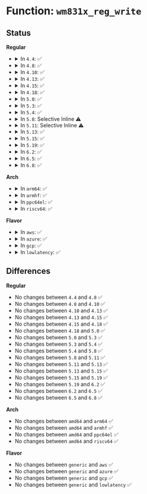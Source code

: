 # Function: <code>wm831x_reg_write</code>

## Status
<b>Regular</b>
<ul>
<li>
<details>
<summary>In <code>4.4</code>: ✅</summary>

```c
int wm831x_reg_write(struct wm831x *wm831x, short unsigned int reg, short unsigned int val);
```

**Collision:** Unique Global

**Inline:** No

**Transformation:** False

**Instances:**

```
In drivers/mfd/wm831x-core.c (ffffffff81582650)
Location: drivers/mfd/wm831x-core.c:576
Inline: False
Direct callers:
  - drivers/mfd/wm831x-core.c:wm831x_device_init
  - drivers/mfd/wm831x-core.c:wm831x_device_init
  - drivers/mfd/wm831x-core.c:wm831x_device_suspend
  - drivers/mfd/wm831x-irq.c:wm831x_irq_thread
  - drivers/mfd/wm831x-irq.c:wm831x_irq_sync_unlock
  - drivers/mfd/wm831x-irq.c:wm831x_irq_init
  - drivers/mfd/wm831x-irq.c:wm831x_irq_init
  - drivers/mfd/wm831x-auxadc.c:wm831x_auxadc_read_polled
  - drivers/mfd/wm831x-auxadc.c:wm831x_auxadc_read_polled
  - drivers/mfd/wm831x-auxadc.c:wm831x_auxadc_irq
```
**Symbols:**

```
ffffffff81582650-ffffffff815826b4: wm831x_reg_write (STB_GLOBAL)
```
</details>
</li>
<li>
<details>
<summary>In <code>4.8</code>: ✅</summary>

```c
int wm831x_reg_write(struct wm831x *wm831x, short unsigned int reg, short unsigned int val);
```

**Collision:** Unique Global

**Inline:** No

**Transformation:** False

**Instances:**

```
In drivers/mfd/wm831x-core.c (ffffffff815d8740)
Location: drivers/mfd/wm831x-core.c:576
Inline: False
Direct callers:
  - drivers/mfd/wm831x-core.c:wm831x_device_suspend
  - drivers/mfd/wm831x-core.c:wm831x_device_init
  - drivers/mfd/wm831x-core.c:wm831x_device_init
  - drivers/mfd/wm831x-irq.c:wm831x_irq_init
  - drivers/mfd/wm831x-irq.c:wm831x_irq_init
  - drivers/mfd/wm831x-irq.c:wm831x_irq_thread
  - drivers/mfd/wm831x-irq.c:wm831x_irq_sync_unlock
  - drivers/mfd/wm831x-auxadc.c:wm831x_auxadc_read_polled
  - drivers/mfd/wm831x-auxadc.c:wm831x_auxadc_read_polled
  - drivers/mfd/wm831x-auxadc.c:wm831x_auxadc_irq
```
**Symbols:**

```
ffffffff815d8740-ffffffff815d87a4: wm831x_reg_write (STB_GLOBAL)
```
</details>
</li>
<li>
<details>
<summary>In <code>4.10</code>: ✅</summary>

```c
int wm831x_reg_write(struct wm831x *wm831x, short unsigned int reg, short unsigned int val);
```

**Collision:** Unique Global

**Inline:** No

**Transformation:** False

**Instances:**

```
In drivers/mfd/wm831x-core.c (ffffffff81605430)
Location: drivers/mfd/wm831x-core.c:576
Inline: False
Direct callers:
  - drivers/mfd/wm831x-core.c:wm831x_device_suspend
  - drivers/mfd/wm831x-core.c:wm831x_device_init
  - drivers/mfd/wm831x-core.c:wm831x_device_init
  - drivers/mfd/wm831x-irq.c:wm831x_irq_init
  - drivers/mfd/wm831x-irq.c:wm831x_irq_init
  - drivers/mfd/wm831x-irq.c:wm831x_irq_thread
  - drivers/mfd/wm831x-irq.c:wm831x_irq_sync_unlock
  - drivers/mfd/wm831x-auxadc.c:wm831x_auxadc_read_polled
  - drivers/mfd/wm831x-auxadc.c:wm831x_auxadc_read_polled
  - drivers/mfd/wm831x-auxadc.c:wm831x_auxadc_irq
```
**Symbols:**

```
ffffffff81605430-ffffffff81605494: wm831x_reg_write (STB_GLOBAL)
```
</details>
</li>
<li>
<details>
<summary>In <code>4.13</code>: ✅</summary>

```c
int wm831x_reg_write(struct wm831x *wm831x, short unsigned int reg, short unsigned int val);
```

**Collision:** Unique Global

**Inline:** No

**Transformation:** False

**Instances:**

```
In drivers/mfd/wm831x-core.c (ffffffff816192e0)
Location: drivers/mfd/wm831x-core.c:578
Inline: False
Direct callers:
  - drivers/mfd/wm831x-core.c:wm831x_device_suspend
  - drivers/mfd/wm831x-core.c:wm831x_device_init
  - drivers/mfd/wm831x-core.c:wm831x_device_init
  - drivers/mfd/wm831x-irq.c:wm831x_irq_init
  - drivers/mfd/wm831x-irq.c:wm831x_irq_init
  - drivers/mfd/wm831x-irq.c:wm831x_irq_thread
  - drivers/mfd/wm831x-irq.c:wm831x_irq_sync_unlock
  - drivers/mfd/wm831x-auxadc.c:wm831x_auxadc_read_polled
  - drivers/mfd/wm831x-auxadc.c:wm831x_auxadc_read_polled
  - drivers/mfd/wm831x-auxadc.c:wm831x_auxadc_irq
```
**Symbols:**

```
ffffffff816192e0-ffffffff81619344: wm831x_reg_write (STB_GLOBAL)
```
</details>
</li>
<li>
<details>
<summary>In <code>4.15</code>: ✅</summary>

```c
int wm831x_reg_write(struct wm831x *wm831x, short unsigned int reg, short unsigned int val);
```

**Collision:** Unique Global

**Inline:** No

**Transformation:** False

**Instances:**

```
In drivers/mfd/wm831x-core.c (ffffffff81681990)
Location: drivers/mfd/wm831x-core.c:578
Inline: False
Direct callers:
  - drivers/mfd/wm831x-core.c:wm831x_device_suspend
  - drivers/mfd/wm831x-core.c:wm831x_device_init
  - drivers/mfd/wm831x-core.c:wm831x_device_init
  - drivers/mfd/wm831x-irq.c:wm831x_irq_init
  - drivers/mfd/wm831x-irq.c:wm831x_irq_init
  - drivers/mfd/wm831x-irq.c:wm831x_irq_thread
  - drivers/mfd/wm831x-irq.c:wm831x_irq_sync_unlock
  - drivers/mfd/wm831x-auxadc.c:wm831x_auxadc_read_polled
  - drivers/mfd/wm831x-auxadc.c:wm831x_auxadc_read_polled
  - drivers/mfd/wm831x-auxadc.c:wm831x_auxadc_irq
```
**Symbols:**

```
ffffffff81681990-ffffffff816819f4: wm831x_reg_write (STB_GLOBAL)
```
</details>
</li>
<li>
<details>
<summary>In <code>4.18</code>: ✅</summary>

```c
int wm831x_reg_write(struct wm831x *wm831x, short unsigned int reg, short unsigned int val);
```

**Collision:** Unique Global

**Inline:** No

**Transformation:** False

**Instances:**

```
In drivers/mfd/wm831x-core.c (ffffffff816bda00)
Location: drivers/mfd/wm831x-core.c:578
Inline: False
Direct callers:
  - drivers/mfd/wm831x-core.c:wm831x_device_suspend
  - drivers/mfd/wm831x-core.c:wm831x_device_init
  - drivers/mfd/wm831x-core.c:wm831x_device_init
  - drivers/mfd/wm831x-irq.c:wm831x_irq_init
  - drivers/mfd/wm831x-irq.c:wm831x_irq_init
  - drivers/mfd/wm831x-irq.c:wm831x_irq_thread
  - drivers/mfd/wm831x-irq.c:wm831x_irq_sync_unlock
  - drivers/mfd/wm831x-auxadc.c:wm831x_auxadc_read_polled
  - drivers/mfd/wm831x-auxadc.c:wm831x_auxadc_read_polled
  - drivers/mfd/wm831x-auxadc.c:wm831x_auxadc_irq
```
**Symbols:**

```
ffffffff816bda00-ffffffff816bda62: wm831x_reg_write (STB_GLOBAL)
```
</details>
</li>
<li>
<details>
<summary>In <code>5.0</code>: ✅</summary>

```c
int wm831x_reg_write(struct wm831x *wm831x, short unsigned int reg, short unsigned int val);
```

**Collision:** Unique Global

**Inline:** No

**Transformation:** False

**Instances:**

```
In drivers/mfd/wm831x-core.c (ffffffff816ded40)
Location: drivers/mfd/wm831x-core.c:578
Inline: False
Direct callers:
  - drivers/mfd/wm831x-core.c:wm831x_device_suspend
  - drivers/mfd/wm831x-core.c:wm831x_device_init
  - drivers/mfd/wm831x-core.c:wm831x_device_init
  - drivers/mfd/wm831x-irq.c:wm831x_irq_init
  - drivers/mfd/wm831x-irq.c:wm831x_irq_init
  - drivers/mfd/wm831x-irq.c:wm831x_irq_thread
  - drivers/mfd/wm831x-irq.c:wm831x_irq_sync_unlock
  - drivers/mfd/wm831x-auxadc.c:wm831x_auxadc_read_polled
  - drivers/mfd/wm831x-auxadc.c:wm831x_auxadc_read_polled
  - drivers/mfd/wm831x-auxadc.c:wm831x_auxadc_irq
```
**Symbols:**

```
ffffffff816ded40-ffffffff816deda2: wm831x_reg_write (STB_GLOBAL)
```
</details>
</li>
<li>
<details>
<summary>In <code>5.3</code>: ✅</summary>

```c
int wm831x_reg_write(struct wm831x *wm831x, short unsigned int reg, short unsigned int val);
```

**Collision:** Unique Global

**Inline:** No

**Transformation:** False

**Instances:**

```
In drivers/mfd/wm831x-core.c (ffffffff817184d0)
Location: drivers/mfd/wm831x-core.c:574
Inline: False
Direct callers:
  - drivers/mfd/wm831x-core.c:wm831x_device_suspend
  - drivers/mfd/wm831x-core.c:wm831x_device_init
  - drivers/mfd/wm831x-core.c:wm831x_device_init
  - drivers/mfd/wm831x-core.c:wm831x_reg_lock
  - drivers/mfd/wm831x-irq.c:wm831x_irq_init
  - drivers/mfd/wm831x-irq.c:wm831x_irq_init
  - drivers/mfd/wm831x-irq.c:wm831x_irq_thread
  - drivers/mfd/wm831x-irq.c:wm831x_irq_sync_unlock
  - drivers/mfd/wm831x-auxadc.c:wm831x_auxadc_read_polled
  - drivers/mfd/wm831x-auxadc.c:wm831x_auxadc_read_polled
  - drivers/mfd/wm831x-auxadc.c:wm831x_auxadc_irq
```
**Symbols:**

```
ffffffff817184d0-ffffffff81718533: wm831x_reg_write (STB_GLOBAL)
```
</details>
</li>
<li>
<details>
<summary>In <code>5.4</code>: ✅</summary>

```c
int wm831x_reg_write(struct wm831x *wm831x, short unsigned int reg, short unsigned int val);
```

**Collision:** Unique Global

**Inline:** No

**Transformation:** False

**Instances:**

```
In drivers/mfd/wm831x-core.c (ffffffff8173c7e0)
Location: drivers/mfd/wm831x-core.c:574
Inline: False
Direct callers:
  - drivers/mfd/wm831x-core.c:wm831x_device_suspend
  - drivers/mfd/wm831x-core.c:wm831x_device_init
  - drivers/mfd/wm831x-core.c:wm831x_device_init
  - drivers/mfd/wm831x-core.c:wm831x_reg_lock
  - drivers/mfd/wm831x-irq.c:wm831x_irq_init
  - drivers/mfd/wm831x-irq.c:wm831x_irq_init
  - drivers/mfd/wm831x-irq.c:wm831x_irq_thread
  - drivers/mfd/wm831x-irq.c:wm831x_irq_sync_unlock
  - drivers/mfd/wm831x-auxadc.c:wm831x_auxadc_read_polled
  - drivers/mfd/wm831x-auxadc.c:wm831x_auxadc_read_polled
  - drivers/mfd/wm831x-auxadc.c:wm831x_auxadc_irq
```
**Symbols:**

```
ffffffff8173c7e0-ffffffff8173c843: wm831x_reg_write (STB_GLOBAL)
```
</details>
</li>
<li>
<details>
<summary>In <code>5.8</code>: Selective Inline ⚠️</summary>

```c
int wm831x_reg_write(struct wm831x *wm831x, short unsigned int reg, short unsigned int val);
```

**Collision:** Unique Global

**Inline:** Selective

**Transformation:** False

**Instances:**

```
In drivers/mfd/wm831x-core.c (ffffffff817fa229)
Location: drivers/mfd/wm831x-core.c:574
Inline: True
Inline callers:
  - drivers/mfd/wm831x-core.c:wm831x_reg_lock
Direct callers:
  - drivers/mfd/wm831x-core.c:wm831x_device_suspend
  - drivers/mfd/wm831x-core.c:wm831x_device_init
  - drivers/mfd/wm831x-core.c:wm831x_device_init
  - drivers/mfd/wm831x-irq.c:wm831x_irq_init
  - drivers/mfd/wm831x-irq.c:wm831x_irq_init
  - drivers/mfd/wm831x-irq.c:wm831x_irq_thread
  - drivers/mfd/wm831x-irq.c:wm831x_irq_sync_unlock
  - drivers/mfd/wm831x-auxadc.c:wm831x_auxadc_read_polled
  - drivers/mfd/wm831x-auxadc.c:wm831x_auxadc_read_polled
  - drivers/mfd/wm831x-auxadc.c:wm831x_auxadc_irq
```
**Symbols:**

```
ffffffff817fa050-ffffffff817fa098: wm831x_reg_write (STB_GLOBAL)
```
</details>
</li>
<li>
<details>
<summary>In <code>5.11</code>: Selective Inline ⚠️</summary>

```c
int wm831x_reg_write(struct wm831x *wm831x, short unsigned int reg, short unsigned int val);
```

**Collision:** Unique Global

**Inline:** Selective

**Transformation:** False

**Instances:**

```
In drivers/mfd/wm831x-core.c (ffffffff8180cba9)
Location: drivers/mfd/wm831x-core.c:578
Inline: True
Inline callers:
  - drivers/mfd/wm831x-core.c:wm831x_reg_lock
Direct callers:
  - drivers/mfd/wm831x-core.c:wm831x_device_suspend
  - drivers/mfd/wm831x-core.c:wm831x_device_init
  - drivers/mfd/wm831x-core.c:wm831x_device_init
  - drivers/mfd/wm831x-irq.c:wm831x_irq_init
  - drivers/mfd/wm831x-irq.c:wm831x_irq_init
  - drivers/mfd/wm831x-irq.c:wm831x_irq_thread
  - drivers/mfd/wm831x-irq.c:wm831x_irq_sync_unlock
  - drivers/mfd/wm831x-auxadc.c:wm831x_auxadc_read_polled
  - drivers/mfd/wm831x-auxadc.c:wm831x_auxadc_read_polled
  - drivers/mfd/wm831x-auxadc.c:wm831x_auxadc_irq
```
**Symbols:**

```
ffffffff8180c9d0-ffffffff8180ca18: wm831x_reg_write (STB_GLOBAL)
```
</details>
</li>
<li>
<details>
<summary>In <code>5.13</code>: ✅</summary>

```c
int wm831x_reg_write(struct wm831x *wm831x, short unsigned int reg, short unsigned int val);
```

**Collision:** Unique Global

**Inline:** No

**Transformation:** False

**Instances:**

```
In drivers/mfd/wm831x-core.c (ffffffff817f1200)
Location: drivers/mfd/wm831x-core.c:578
Inline: False
Direct callers:
  - drivers/mfd/wm831x-core.c:wm831x_device_suspend
  - drivers/mfd/wm831x-core.c:wm831x_device_init
  - drivers/mfd/wm831x-core.c:wm831x_device_init
  - drivers/mfd/wm831x-core.c:wm831x_reg_lock
  - drivers/mfd/wm831x-irq.c:wm831x_irq_init
  - drivers/mfd/wm831x-irq.c:wm831x_irq_init
  - drivers/mfd/wm831x-irq.c:wm831x_irq_thread
  - drivers/mfd/wm831x-irq.c:wm831x_irq_sync_unlock
  - drivers/mfd/wm831x-auxadc.c:wm831x_auxadc_read_polled
  - drivers/mfd/wm831x-auxadc.c:wm831x_auxadc_read_polled
  - drivers/mfd/wm831x-auxadc.c:wm831x_auxadc_irq
```
**Symbols:**

```
ffffffff817f1200-ffffffff817f1279: wm831x_reg_write (STB_GLOBAL)
```
</details>
</li>
<li>
<details>
<summary>In <code>5.15</code>: ✅</summary>

```c
int wm831x_reg_write(struct wm831x *wm831x, short unsigned int reg, short unsigned int val);
```

**Collision:** Unique Global

**Inline:** No

**Transformation:** False

**Instances:**

```
In drivers/mfd/wm831x-core.c (ffffffff81879890)
Location: drivers/mfd/wm831x-core.c:578
Inline: False
Direct callers:
  - drivers/mfd/wm831x-core.c:wm831x_device_suspend
  - drivers/mfd/wm831x-core.c:wm831x_device_init
  - drivers/mfd/wm831x-core.c:wm831x_device_init
  - drivers/mfd/wm831x-core.c:wm831x_reg_lock
  - drivers/mfd/wm831x-irq.c:wm831x_irq_init
  - drivers/mfd/wm831x-irq.c:wm831x_irq_init
  - drivers/mfd/wm831x-irq.c:wm831x_irq_thread
  - drivers/mfd/wm831x-irq.c:wm831x_irq_sync_unlock
  - drivers/mfd/wm831x-auxadc.c:wm831x_auxadc_read_polled
  - drivers/mfd/wm831x-auxadc.c:wm831x_auxadc_read_polled
  - drivers/mfd/wm831x-auxadc.c:wm831x_auxadc_irq
```
**Symbols:**

```
ffffffff81879890-ffffffff81879909: wm831x_reg_write (STB_GLOBAL)
```
</details>
</li>
<li>
<details>
<summary>In <code>5.19</code>: ✅</summary>

```c
int wm831x_reg_write(struct wm831x *wm831x, short unsigned int reg, short unsigned int val);
```

**Collision:** Unique Global

**Inline:** No

**Transformation:** False

**Instances:**

```
In drivers/mfd/wm831x-core.c (ffffffff819c1f90)
Location: drivers/mfd/wm831x-core.c:578
Inline: False
Direct callers:
  - drivers/mfd/wm831x-core.c:wm831x_device_suspend
  - drivers/mfd/wm831x-core.c:wm831x_device_init
  - drivers/mfd/wm831x-core.c:wm831x_device_init
  - drivers/mfd/wm831x-core.c:wm831x_reg_lock
  - drivers/mfd/wm831x-irq.c:wm831x_irq_init
  - drivers/mfd/wm831x-irq.c:wm831x_irq_init
  - drivers/mfd/wm831x-irq.c:wm831x_irq_thread
  - drivers/mfd/wm831x-irq.c:wm831x_irq_sync_unlock
  - drivers/mfd/wm831x-auxadc.c:wm831x_auxadc_read_polled
  - drivers/mfd/wm831x-auxadc.c:wm831x_auxadc_read_polled
  - drivers/mfd/wm831x-auxadc.c:wm831x_auxadc_irq
```
**Symbols:**

```
ffffffff819c1f90-ffffffff819c2010: wm831x_reg_write (STB_GLOBAL)
```
</details>
</li>
<li>
<details>
<summary>In <code>6.2</code>: ✅</summary>

```c
int wm831x_reg_write(struct wm831x *wm831x, short unsigned int reg, short unsigned int val);
```

**Collision:** Unique Global

**Inline:** No

**Transformation:** False

**Instances:**

```
In drivers/mfd/wm831x-core.c (ffffffff81b379d0)
Location: drivers/mfd/wm831x-core.c:578
Inline: False
Direct callers:
  - drivers/mfd/wm831x-core.c:wm831x_device_suspend
  - drivers/mfd/wm831x-core.c:wm831x_device_init
  - drivers/mfd/wm831x-core.c:wm831x_device_init
  - drivers/mfd/wm831x-irq.c:wm831x_irq_init
  - drivers/mfd/wm831x-irq.c:wm831x_irq_init
  - drivers/mfd/wm831x-irq.c:wm831x_irq_thread
  - drivers/mfd/wm831x-irq.c:wm831x_irq_sync_unlock
  - drivers/mfd/wm831x-auxadc.c:wm831x_auxadc_read_polled
  - drivers/mfd/wm831x-auxadc.c:wm831x_auxadc_read_polled
  - drivers/mfd/wm831x-auxadc.c:wm831x_auxadc_irq
```
**Symbols:**

```
ffffffff81b379d0-ffffffff81b37a50: wm831x_reg_write (STB_GLOBAL)
```
</details>
</li>
<li>
<details>
<summary>In <code>6.5</code>: ✅</summary>

```c
int wm831x_reg_write(struct wm831x *wm831x, short unsigned int reg, short unsigned int val);
```

**Collision:** Unique Global

**Inline:** No

**Transformation:** False

**Instances:**

```
In drivers/mfd/wm831x-core.c (ffffffff81b8ae20)
Location: drivers/mfd/wm831x-core.c:578
Inline: False
Direct callers:
  - drivers/mfd/wm831x-core.c:wm831x_device_suspend
  - drivers/mfd/wm831x-core.c:wm831x_device_init
  - drivers/mfd/wm831x-core.c:wm831x_device_init
  - drivers/mfd/wm831x-irq.c:wm831x_irq_init
  - drivers/mfd/wm831x-irq.c:wm831x_irq_init
  - drivers/mfd/wm831x-irq.c:wm831x_irq_thread
  - drivers/mfd/wm831x-irq.c:wm831x_irq_sync_unlock
  - drivers/mfd/wm831x-auxadc.c:wm831x_auxadc_read_polled
  - drivers/mfd/wm831x-auxadc.c:wm831x_auxadc_read_polled
  - drivers/mfd/wm831x-auxadc.c:wm831x_auxadc_irq
```
**Symbols:**

```
ffffffff81b8ae20-ffffffff81b8aead: wm831x_reg_write (STB_GLOBAL)
```
</details>
</li>
<li>
<details>
<summary>In <code>6.8</code>: ✅</summary>

```c
int wm831x_reg_write(struct wm831x *wm831x, short unsigned int reg, short unsigned int val);
```

**Collision:** Unique Global

**Inline:** No

**Transformation:** False

**Instances:**

```
In drivers/mfd/wm831x-core.c (ffffffff81bded20)
Location: drivers/mfd/wm831x-core.c:577
Inline: False
Direct callers:
  - drivers/mfd/wm831x-core.c:wm831x_device_suspend
  - drivers/mfd/wm831x-core.c:wm831x_device_init
  - drivers/mfd/wm831x-core.c:wm831x_device_init
  - drivers/mfd/wm831x-irq.c:wm831x_irq_init
  - drivers/mfd/wm831x-irq.c:wm831x_irq_init
  - drivers/mfd/wm831x-irq.c:wm831x_irq_thread
  - drivers/mfd/wm831x-irq.c:wm831x_irq_sync_unlock
  - drivers/mfd/wm831x-auxadc.c:wm831x_auxadc_read_polled
  - drivers/mfd/wm831x-auxadc.c:wm831x_auxadc_read_polled
  - drivers/mfd/wm831x-auxadc.c:wm831x_auxadc_irq
```
**Symbols:**

```
ffffffff81bded20-ffffffff81bdedad: wm831x_reg_write (STB_GLOBAL)
```
</details>
</li>
</ul>
<b>Arch</b>
<ul>
<li>
<details>
<summary>In <code>arm64</code>: ✅</summary>

```c
int wm831x_reg_write(struct wm831x *wm831x, short unsigned int reg, short unsigned int val);
```

**Collision:** Unique Global

**Inline:** No

**Transformation:** False

**Instances:**

```
In drivers/mfd/wm831x-core.c (ffff800010937990)
Location: drivers/mfd/wm831x-core.c:574
Inline: False
Direct callers:
  - drivers/mfd/wm831x-core.c:wm831x_device_suspend
  - drivers/mfd/wm831x-core.c:wm831x_device_init
  - drivers/mfd/wm831x-core.c:wm831x_device_init
  - drivers/mfd/wm831x-core.c:wm831x_reg_lock
  - drivers/mfd/wm831x-irq.c:wm831x_irq_init
  - drivers/mfd/wm831x-irq.c:wm831x_irq_init
  - drivers/mfd/wm831x-irq.c:wm831x_irq_thread
  - drivers/mfd/wm831x-irq.c:wm831x_irq_sync_unlock
  - drivers/mfd/wm831x-auxadc.c:wm831x_auxadc_read_polled
  - drivers/mfd/wm831x-auxadc.c:wm831x_auxadc_read_polled
  - drivers/mfd/wm831x-auxadc.c:wm831x_auxadc_irq
```
**Symbols:**

```
ffff800010937990-ffff800010937a08: wm831x_reg_write (STB_GLOBAL)
```
</details>
</li>
<li>
<details>
<summary>In <code>armhf</code>: ✅</summary>

```c
int wm831x_reg_write(struct wm831x *wm831x, short unsigned int reg, short unsigned int val);
```

**Collision:** Unique Global

**Inline:** No

**Transformation:** False

**Instances:**

```
In drivers/mfd/wm831x-core.c (c0a1fdfc)
Location: drivers/mfd/wm831x-core.c:574
Inline: False
Direct callers:
  - drivers/mfd/wm831x-core.c:wm831x_device_suspend
  - drivers/mfd/wm831x-core.c:wm831x_device_init
  - drivers/mfd/wm831x-core.c:wm831x_device_init
  - drivers/mfd/wm831x-core.c:wm831x_reg_lock
  - drivers/mfd/wm831x-irq.c:wm831x_irq_init
  - drivers/mfd/wm831x-irq.c:wm831x_irq_init
  - drivers/mfd/wm831x-irq.c:wm831x_irq_thread
  - drivers/mfd/wm831x-irq.c:wm831x_irq_sync_unlock
  - drivers/mfd/wm831x-auxadc.c:wm831x_auxadc_read_polled
  - drivers/mfd/wm831x-auxadc.c:wm831x_auxadc_read_polled
  - drivers/mfd/wm831x-auxadc.c:wm831x_auxadc_irq
```
**Symbols:**

```
c0a1fdfc-c0a1fe68: wm831x_reg_write (STB_GLOBAL)
```
</details>
</li>
<li>
<details>
<summary>In <code>ppc64el</code>: ✅</summary>

```c
int wm831x_reg_write(struct wm831x *wm831x, short unsigned int reg, short unsigned int val);
```

**Collision:** Unique Global

**Inline:** No

**Transformation:** False

**Instances:**

```
In drivers/mfd/wm831x-core.c (c0000000009de1b0)
Location: drivers/mfd/wm831x-core.c:574
Inline: False
Direct callers:
  - drivers/mfd/wm831x-core.c:wm831x_device_suspend
  - drivers/mfd/wm831x-core.c:wm831x_device_init
  - drivers/mfd/wm831x-core.c:wm831x_device_init
  - drivers/mfd/wm831x-core.c:wm831x_reg_lock
  - drivers/mfd/wm831x-irq.c:wm831x_irq_init
  - drivers/mfd/wm831x-irq.c:wm831x_irq_init
  - drivers/mfd/wm831x-irq.c:wm831x_irq_thread
  - drivers/mfd/wm831x-irq.c:wm831x_irq_sync_unlock
  - drivers/mfd/wm831x-auxadc.c:wm831x_auxadc_read_polled
  - drivers/mfd/wm831x-auxadc.c:wm831x_auxadc_read_polled
  - drivers/mfd/wm831x-auxadc.c:wm831x_auxadc_irq
```
**Symbols:**

```
c0000000009de1b0-c0000000009de258: wm831x_reg_write (STB_GLOBAL)
```
</details>
</li>
<li>
<details>
<summary>In <code>riscv64</code>: ✅</summary>

```c
int wm831x_reg_write(struct wm831x *wm831x, short unsigned int reg, short unsigned int val);
```

**Collision:** Unique Global

**Inline:** No

**Transformation:** False

**Instances:**

```
In drivers/mfd/wm831x-core.c (ffffffe0005ac8d8)
Location: drivers/mfd/wm831x-core.c:574
Inline: False
Direct callers:
  - drivers/mfd/wm831x-core.c:wm831x_device_suspend
  - drivers/mfd/wm831x-core.c:wm831x_device_init
  - drivers/mfd/wm831x-core.c:wm831x_device_init
  - drivers/mfd/wm831x-core.c:wm831x_reg_lock
  - drivers/mfd/wm831x-irq.c:wm831x_irq_init
  - drivers/mfd/wm831x-irq.c:wm831x_irq_init
  - drivers/mfd/wm831x-irq.c:wm831x_irq_thread
  - drivers/mfd/wm831x-irq.c:wm831x_irq_sync_unlock
  - drivers/mfd/wm831x-auxadc.c:wm831x_auxadc_read_polled
  - drivers/mfd/wm831x-auxadc.c:wm831x_auxadc_read_polled
  - drivers/mfd/wm831x-auxadc.c:wm831x_auxadc_irq
```
**Symbols:**

```
ffffffe0005ac8d8-ffffffe0005ac942: wm831x_reg_write (STB_GLOBAL)
```
</details>
</li>
</ul>
<b>Flavor</b>
<ul>
<li>
<details>
<summary>In <code>aws</code>: ✅</summary>

```c
int wm831x_reg_write(struct wm831x *wm831x, short unsigned int reg, short unsigned int val);
```

**Collision:** Unique Global

**Inline:** No

**Transformation:** False

**Instances:**

```
In drivers/mfd/wm831x-core.c (ffffffff817002c0)
Location: drivers/mfd/wm831x-core.c:574
Inline: False
Direct callers:
  - drivers/mfd/wm831x-core.c:wm831x_device_suspend
  - drivers/mfd/wm831x-core.c:wm831x_device_init
  - drivers/mfd/wm831x-core.c:wm831x_device_init
  - drivers/mfd/wm831x-core.c:wm831x_reg_lock
  - drivers/mfd/wm831x-irq.c:wm831x_irq_init
  - drivers/mfd/wm831x-irq.c:wm831x_irq_init
  - drivers/mfd/wm831x-irq.c:wm831x_irq_thread
  - drivers/mfd/wm831x-irq.c:wm831x_irq_sync_unlock
  - drivers/mfd/wm831x-auxadc.c:wm831x_auxadc_read_polled
  - drivers/mfd/wm831x-auxadc.c:wm831x_auxadc_read_polled
  - drivers/mfd/wm831x-auxadc.c:wm831x_auxadc_irq
```
**Symbols:**

```
ffffffff817002c0-ffffffff81700323: wm831x_reg_write (STB_GLOBAL)
```
</details>
</li>
<li>
<details>
<summary>In <code>azure</code>: ✅</summary>

```c
int wm831x_reg_write(struct wm831x *wm831x, short unsigned int reg, short unsigned int val);
```

**Collision:** Unique Global

**Inline:** No

**Transformation:** False

**Instances:**

```
In drivers/mfd/wm831x-core.c (ffffffff816d40d0)
Location: drivers/mfd/wm831x-core.c:574
Inline: False
Direct callers:
  - drivers/mfd/wm831x-core.c:wm831x_device_suspend
  - drivers/mfd/wm831x-core.c:wm831x_device_init
  - drivers/mfd/wm831x-core.c:wm831x_device_init
  - drivers/mfd/wm831x-core.c:wm831x_reg_lock
  - drivers/mfd/wm831x-irq.c:wm831x_irq_init
  - drivers/mfd/wm831x-irq.c:wm831x_irq_init
  - drivers/mfd/wm831x-irq.c:wm831x_irq_thread
  - drivers/mfd/wm831x-irq.c:wm831x_irq_sync_unlock
  - drivers/mfd/wm831x-auxadc.c:wm831x_auxadc_read_polled
  - drivers/mfd/wm831x-auxadc.c:wm831x_auxadc_read_polled
  - drivers/mfd/wm831x-auxadc.c:wm831x_auxadc_irq
```
**Symbols:**

```
ffffffff816d40d0-ffffffff816d4133: wm831x_reg_write (STB_GLOBAL)
```
</details>
</li>
<li>
<details>
<summary>In <code>gcp</code>: ✅</summary>

```c
int wm831x_reg_write(struct wm831x *wm831x, short unsigned int reg, short unsigned int val);
```

**Collision:** Unique Global

**Inline:** No

**Transformation:** False

**Instances:**

```
In drivers/mfd/wm831x-core.c (ffffffff8172fca0)
Location: drivers/mfd/wm831x-core.c:574
Inline: False
Direct callers:
  - drivers/mfd/wm831x-core.c:wm831x_device_suspend
  - drivers/mfd/wm831x-core.c:wm831x_device_init
  - drivers/mfd/wm831x-core.c:wm831x_device_init
  - drivers/mfd/wm831x-core.c:wm831x_reg_lock
  - drivers/mfd/wm831x-irq.c:wm831x_irq_init
  - drivers/mfd/wm831x-irq.c:wm831x_irq_init
  - drivers/mfd/wm831x-irq.c:wm831x_irq_thread
  - drivers/mfd/wm831x-irq.c:wm831x_irq_sync_unlock
  - drivers/mfd/wm831x-auxadc.c:wm831x_auxadc_read_polled
  - drivers/mfd/wm831x-auxadc.c:wm831x_auxadc_read_polled
  - drivers/mfd/wm831x-auxadc.c:wm831x_auxadc_irq
```
**Symbols:**

```
ffffffff8172fca0-ffffffff8172fd03: wm831x_reg_write (STB_GLOBAL)
```
</details>
</li>
<li>
<details>
<summary>In <code>lowlatency</code>: ✅</summary>

```c
int wm831x_reg_write(struct wm831x *wm831x, short unsigned int reg, short unsigned int val);
```

**Collision:** Unique Global

**Inline:** No

**Transformation:** False

**Instances:**

```
In drivers/mfd/wm831x-core.c (ffffffff8174b0e0)
Location: drivers/mfd/wm831x-core.c:574
Inline: False
Direct callers:
  - drivers/mfd/wm831x-core.c:wm831x_device_suspend
  - drivers/mfd/wm831x-core.c:wm831x_device_init
  - drivers/mfd/wm831x-core.c:wm831x_device_init
  - drivers/mfd/wm831x-core.c:wm831x_reg_lock
  - drivers/mfd/wm831x-irq.c:wm831x_irq_init
  - drivers/mfd/wm831x-irq.c:wm831x_irq_init
  - drivers/mfd/wm831x-irq.c:wm831x_irq_thread
  - drivers/mfd/wm831x-irq.c:wm831x_irq_sync_unlock
  - drivers/mfd/wm831x-auxadc.c:wm831x_auxadc_read_polled
  - drivers/mfd/wm831x-auxadc.c:wm831x_auxadc_read_polled
  - drivers/mfd/wm831x-auxadc.c:wm831x_auxadc_irq
```
**Symbols:**

```
ffffffff8174b0e0-ffffffff8174b143: wm831x_reg_write (STB_GLOBAL)
```
</details>
</li>
</ul>

## Differences
<b>Regular</b>
<ul>
<li>
No changes between <code>4.4</code> and <code>4.8</code> ✅
</li>
<li>
No changes between <code>4.8</code> and <code>4.10</code> ✅
</li>
<li>
No changes between <code>4.10</code> and <code>4.13</code> ✅
</li>
<li>
No changes between <code>4.13</code> and <code>4.15</code> ✅
</li>
<li>
No changes between <code>4.15</code> and <code>4.18</code> ✅
</li>
<li>
No changes between <code>4.18</code> and <code>5.0</code> ✅
</li>
<li>
No changes between <code>5.0</code> and <code>5.3</code> ✅
</li>
<li>
No changes between <code>5.3</code> and <code>5.4</code> ✅
</li>
<li>
No changes between <code>5.4</code> and <code>5.8</code> ✅
</li>
<li>
No changes between <code>5.8</code> and <code>5.11</code> ✅
</li>
<li>
No changes between <code>5.11</code> and <code>5.13</code> ✅
</li>
<li>
No changes between <code>5.13</code> and <code>5.15</code> ✅
</li>
<li>
No changes between <code>5.15</code> and <code>5.19</code> ✅
</li>
<li>
No changes between <code>5.19</code> and <code>6.2</code> ✅
</li>
<li>
No changes between <code>6.2</code> and <code>6.5</code> ✅
</li>
<li>
No changes between <code>6.5</code> and <code>6.8</code> ✅
</li>
</ul>
<b>Arch</b>
<ul>
<li>
No changes between <code>amd64</code> and <code>arm64</code> ✅
</li>
<li>
No changes between <code>amd64</code> and <code>armhf</code> ✅
</li>
<li>
No changes between <code>amd64</code> and <code>ppc64el</code> ✅
</li>
<li>
No changes between <code>amd64</code> and <code>riscv64</code> ✅
</li>
</ul>
<b>Flavor</b>
<ul>
<li>
No changes between <code>generic</code> and <code>aws</code> ✅
</li>
<li>
No changes between <code>generic</code> and <code>azure</code> ✅
</li>
<li>
No changes between <code>generic</code> and <code>gcp</code> ✅
</li>
<li>
No changes between <code>generic</code> and <code>lowlatency</code> ✅
</li>
</ul>
